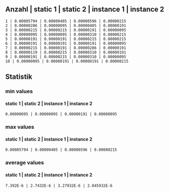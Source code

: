 

## Anzahl | static 1 | static 2 | instance 1 | instance 2

```
1 | 0.00005794 | 0.00000405 | 0.00000596 | 0.00000215
2 | 0.00000286 | 0.00000095 | 0.00000405 | 0.00000191
3 | 0.00000215 | 0.00000215 | 0.00000191 | 0.00000095
4 | 0.00000095 | 0.00000095 | 0.00000310 | 0.00000215
5 | 0.00000191 | 0.00000191 | 0.00000215 | 0.00000215
6 | 0.00000191 | 0.00000191 | 0.00000191 | 0.00000095
7 | 0.00000215 | 0.00000191 | 0.00000286 | 0.00000191
8 | 0.00000119 | 0.00000215 | 0.00000310 | 0.00000191
9 | 0.00000191 | 0.00000215 | 0.00000310 | 0.00000095
10 | 0.00000095 | 0.00000191 | 0.00000191 | 0.00000215
```

## Statistik
### min values
#### static 1 | static 2 | instance 1 | instance 2
```
0.00000095 | 0.00000095 | 0.00000191 | 0.00000095
```
### max values
#### static 1 | static 2 | instance 1 | instance 2
```
0.00005794 | 0.00000405 | 0.00000596 | 0.00000215
```
### average values
#### static 1 | static 2 | instance 1 | instance 2
```
7.392E-6 | 2.7432E-6 | 3.27932E-6 | 2.045932E-6
``` 
 